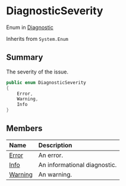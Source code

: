# DiagnosticSeverity

Enum in [Diagnostic](/docs/api/csharp/yarn.compiler.diagnostic.md)

Inherits from `System.Enum`

## Summary


The severity of the issue.


```csharp
public enum DiagnosticSeverity
{
    Error,
    Warning,
    Info
}
```

## Members

|Name|Description|
|:---|:---|
|[Error](/docs/api/csharp/yarn.compiler.diagnostic.diagnosticseverity.error.md)|An error.|
|[Info](/docs/api/csharp/yarn.compiler.diagnostic.diagnosticseverity.info.md)|An informational diagnostic.|
|[Warning](/docs/api/csharp/yarn.compiler.diagnostic.diagnosticseverity.warning.md)|An warning.|


